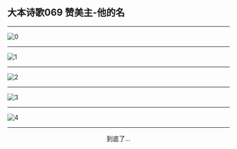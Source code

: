 
## 大本诗歌069 赞美主-他的名
        
<div id="aplayer0"></div>

<div id="aplayer1"></div>

<div id="aplayer2"></div>

---

<img alt="0" data-original="/data/d0065/0">

---

<img alt="1" data-original="/data/d0065/1">

---

<img alt="2" data-original="/data/d0065/2">

---

<img alt="3" data-original="/data/d0065/3">

---

<img alt="4" data-original="/data/d0065/4">

---

<p style="text-align: center">到底了...</p>

<script src="/js/dist-view.js"></script>

<script>
MAIN.id = 'd0065';
        
const ap0 = new APlayer({
    container: document.getElementById('aplayer0'),
    volume: 1,
    loop: 'none',
    preload: 'none',
    audio: [{
        name: 'D69.mp3',
        artist: '大本诗歌',
        url: 'https://res.wx.qq.com/voice/getvoice?mediaid=MzI0NTk3MDM5M18yMjQ3NTE3MTE2',
        cover: '/favicon'
    }]
});
const ap1 = new APlayer({
    container: document.getElementById('aplayer1'),
    volume: 1,
    loop: 'none',
    preload: 'none',
    audio: [{
        name: 'D69第一节领唱.mp3',
        artist: '大本诗歌',
        url: 'https://res.wx.qq.com/voice/getvoice?mediaid=MzI0NTk3MDM5M18yMjQ3NTE3MTE3',
        cover: '/favicon'
    }]
});
const ap2 = new APlayer({
    container: document.getElementById('aplayer2'),
    volume: 1,
    loop: 'none',
    preload: 'none',
    audio: [{
        name: 'D69教唱版.mp3',
        artist: '大本诗歌',
        url: 'https://res.wx.qq.com/voice/getvoice?mediaid=MzI0NTk3MDM5M18yMjQ3NTE3MTE4',
        cover: '/favicon'
    }]
});
</script>
